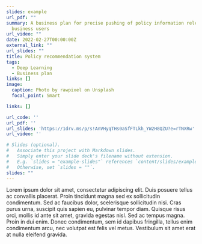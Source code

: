 ```yaml
---
slides: example
url_pdf: ""
summary: A business plan for precise pushing of policy information relevant to
  business users
url_video: ""
date: 2022-02-27T00:00:00Z
external_link: ""
url_slides: ""
title: Policy recommendation system
tags:
  - Deep Learning
  - Business plan
links: []
image:
  caption: Photo by rawpixel on Unsplash
  focal_point: Smart

links: []

url_code: ''
url_pdf: ''
url_slides: 'https://1drv.ms/p/s!AnVHyqTHs0aSfFTLkh_YW2H8QZU?e=rTNXRw'
url_video: ''

# Slides (optional).
#   Associate this project with Markdown slides.
#   Simply enter your slide deck's filename without extension.
#   E.g. `slides = "example-slides"` references `content/slides/example-slides.md`.
#   Otherwise, set `slides = ""`.
slides: ""
---
```

Lorem ipsum dolor sit amet, consectetur adipiscing elit. Duis posuere tellus ac convallis placerat. Proin tincidunt magna sed ex sollicitudin condimentum. Sed ac faucibus dolor, scelerisque sollicitudin nisi. Cras purus urna, suscipit quis sapien eu, pulvinar tempor diam. Quisque risus orci, mollis id ante sit amet, gravida egestas nisl. Sed ac tempus magna. Proin in dui enim. Donec condimentum, sem id dapibus fringilla, tellus enim condimentum arcu, nec volutpat est felis vel metus. Vestibulum sit amet erat at nulla eleifend gravida.